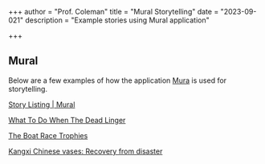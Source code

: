 +++
author = "Prof. Coleman"
title = "Mural Storytelling"
date = "2023-09-021"
description = "Example stories using Mural application"

+++

## Mural

Below are a few examples of how the application [Mura](https://www.getmural.io/) is used for storytelling. 

[Story Listing | Mural](https://www.getmural.io/stories/)

[What To Do When The Dead Linger](https://epoiesen.carleton.ca/2021/10/01/when-the-dead-linger/) 

[The Boat Race Trophies](https://stories.fitzmuseum.cam.ac.uk/boat-race-trophies/)

[Kangxi Chinese vases: Recovery from disaster](https://stories.fitzmuseum.cam.ac.uk/kangxi-vases-conservation/)
